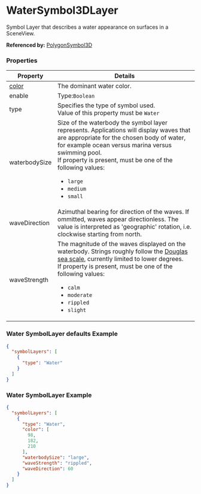 # WaterSymbol3DLayer

Symbol Layer that describes a water appearance on surfaces in a SceneView.

**Referenced by:** [PolygonSymbol3D](polygonSymbol3D.md)

### Properties

| Property | Details
| --- | ---
| [color](color.md) | The dominant water color.
| enable | Type:`Boolean`
| type | Specifies the type of symbol used.<br>Value of this property must be `Water`
| waterbodySize | Size of the waterbody the symbol layer represents. Applications will display waves that are appropriate for the chosen body of water, for example ocean versus marina versus swimming pool.<br>If property is present, must be one of the following values: <ul><li>`large`</li><li>`medium`</li><li>`small`</li></ul>
| waveDirection | Azimuthal bearing for direction of the waves. If ommitted, waves appear directionless. The value is interpreted as 'geographic' rotation, i.e. clockwise starting from north.
| waveStrength | The magnitude of the waves displayed on the waterbody. Strings roughly follow the [Douglas sea scale](https://en.wikipedia.org/wiki/Douglas_sea_scale), currently limited to lower degrees.<br>If property is present, must be one of the following values: <ul><li>`calm`</li><li>`moderate`</li><li>`rippled`</li><li>`slight`</li></ul>


### Water SymbolLayer defaults Example

```json
{
  "symbolLayers": [
    {
      "type": "Water"
    }
  ]
}
```
### Water SymbolLayer Example

```json
{
  "symbolLayers": [
    {
      "type": "Water",
      "color": [
        98,
        182,
        210
      ],
      "waterbodySize": "large",
      "waveStrength": "rippled",
      "waveDirection": 60
    }
  ]
}
```

